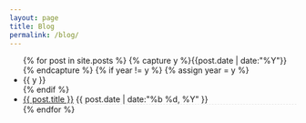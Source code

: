 ```yaml
---
layout: page
title: Blog
permalink: /blog/
---
```


<!-- Here are my carefully compiled views on some topics that I encountered so far. You can also search my posts by category <a href="{{ site.baseurl }}/categories/">here</a>. -->

<ul class="listing">
{% for post in site.posts %}
  {% capture y %}{{post.date | date:"%Y"}}{% endcapture %}
  {% if year != y %}
    {% assign year = y %}
    <li class="listing-seperator">{{ y }}</li>
  {% endif %}
  <li class="listing-item" style="border-bottom:1px dashed rgb(0, 0, 0, 0.1);">
    <a href="{{ site.baseurl }}{{ post.url }}" title="{{ post.title }}">{{ post.title }}</a>
    <time class="fa-pull-right" datetime="{{ post.date | date:"%Y-%m-%d" }}">{{ post.date | date:"%b %d, %Y" }}</time>
  </li>
{% endfor %}
</ul>
